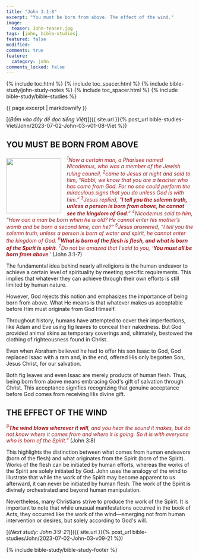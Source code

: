 ```yaml
---
title: "John 3:1-8"
excerpt: "You must be born from above. The effect of the wind."
image:
  teaser: John-teaser.jpg
tags: [john, bible-studies]
featured: false
modified:
comments: true
feature:
  category: john
comments_locked: false
---
```


{% include toc.html %}
{% include toc_spacer.html %}
{% include bible-study/john-study-notes %}
{% include toc_spacer.html %}
{% include bible-study/bible-studies %}

{{ page.excerpt | markdownify }}

[(<em>Bấm vào đây để đọc tiếng Việt</em>)]({{ site.url }}{% post_url bible-studies-Viet/John/2023-07-02-John-03-v01-08-Viet %})

## YOU MUST BE BORN FROM ABOVE

<div>
<p>
<img alt src="http://vacsf.org/assets/images/John-teaser.jpg" style="border: 0px none; margin: 7px 15px 0px 0px; max-width: 100%; height: 148px; padding: 0px; float: left;">
    <span style="color: rgb(159, 29, 33);"><i><sup>1</sup>Now a certain man, a Pharisee named Nicodemus, who was a member of the Jewish ruling council, <sup>2</sup>came to Jesus at night and said to him, “Rabbi, we know that you are a teacher who has come from God. For no one could perform the miraculous signs that you do unless God is with him.” <sup>3</sup>Jesus replied, “<strong>I tell you the solemn truth, unless a person is born from above, he cannot see the kingdom of God</strong>.” <sup>4</sup>Nicodemus said to him, “How can a man be born when he is old? He cannot enter his mother’s womb and be born a second time, can he?” <sup>5</sup>Jesus answered, “I tell you the solemn truth, unless a person is born of water and spirit, he cannot enter the kingdom of God. <sup>6</sup><strong>What is born of the flesh is flesh, and what is born of the Spirit is spirit</strong>. <sup>7</sup>Do not be amazed that I said to you, ‘<strong>You must all be born from above</strong>.’</i></span> (John 3:1-7)</p>
</div>

The fundamental idea behind nearly all religions is the human endeavor to achieve a certain level of spirituality by meeting specific requirements. This implies that whatever they can achieve through their own efforts is still limited by human nature.

However, God rejects this notion and emphasizes the importance of being born from above. What He means is that whatever makes us acceptable before Him must originate from God Himself.

Throughout history, humans have attempted to cover their imperfections, like Adam and Eve using fig leaves to conceal their nakedness. But God provided animal skins as temporary coverings and, ultimately, bestowed the clothing of righteousness found in Christ.

Even when Abraham believed he had to offer his son Isaac to God, God replaced Isaac with a ram and, in the end, offered His only begotten Son, Jesus Christ, for our salvation.

Both fig leaves and even Isaac are merely products of human flesh. Thus, being born from above means embracing God's gift of salvation through Christ. This acceptance signifies recognizing that genuine acceptance before God comes from receiving His divine gift.

## THE EFFECT OF THE WIND

<span style="color: rgb(159, 29, 33);">
<i><sup>8</sup><strong>The wind blows wherever it will</strong>, and you hear the sound it makes, but do not know where it comes from and where it is going. So it is with everyone who is born of the Spirit.”</i></span> (John 3:8)

This highlights the distinction between what comes from human endeavors (born of the flesh) and what originates from the Spirit (born of the Spirit). Works of the flesh can be initiated by human efforts, whereas the works of the Spirit are solely initiated by God. John uses the analogy of the wind to illustrate that while the work of the Spirit may become apparent to us afterward, it can never be initiated by human flesh. The work of the Spirit is divinely orchestrated and beyond human manipulation.

Nevertheless, many Christians strive to produce the work of the Spirit. It is important to note that while unusual manifestations occurred in the book of Acts, they occurred like the work of the wind—emerging not from human intervention or desires, but solely according to God's will.

[(<em>Next study: John 3:9-21</em>)]({{ site.url }}{% post_url bible-studies/John/2023-07-02-John-03-v09-21 %})

{% include bible-study/bible-study-footer %}


